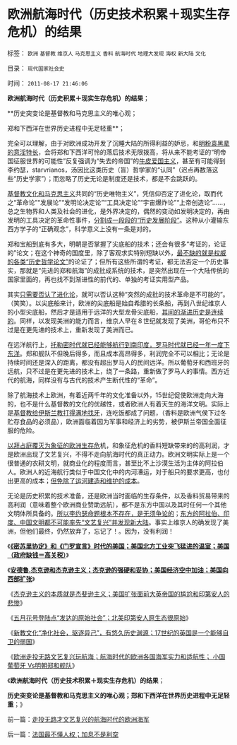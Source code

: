 # 欧洲航海时代（历史技术积累＋现实生存危机）的结果

标签： `欧洲` `基督教` `维京人` `马克思主义` `香料` `航海时代` `地理大发现` `海权` `新大陆` `文化` 

目录： `现代国家社会史`

时间： `2011-08-17 21:46:06`

**欧洲航海时代（历史积累＋现实生存危机）的结果**；

**历史突变论是基督教和马克思主义的唯心观；

郑和下西洋在世界历史进程中无足轻重**；

完全可以理解，由于对欧洲成功开发了沉睡大陆的所得利益的妒忌，和[明粉袁黑辈的意淫特长](../../../2011/2/14/德国历史学派的孪生子和中国春秋笔法.md)，会将郑和下西洋可怜的落后技术无限拨高，将从来不能考证的“明帝国征服世界的可能性”反复强调为“失去的帝国”的[牛皮爱国主义](../../../2010/6/2/中国古代建筑技术落后的原因;牛皮爱国主义有用吗？.md)，甚至有可能得到李约瑟，starvrianos，汤因比这类历史（盲）哲学家的“认同”（迟点再数落这些“历史学家”）；而忽略了历史无论是制度还是技术，都是不会跳跃的。

[基督教文化和马克思主义](../../../2011/7/2/马克思主义脱胎于（基督教沙文主义＋工团主义）.md)共同的“历史唯物主义”，凭信仰否定了进化论，取而代之“革命论”“发展论”“发明论决定论”“工具决定论”“宇宙爆炸论”“上帝创造论”……，总之生物界和人类及社会的进化，是外界决定的，偶然的变动如发明决定的，再由发明的工具决定的革命性事件，[分割成一段段的“历史发展阶段”](../../../2009/4/29/社会发展史观和科学的社会进化论.md)。这种从小灌输东西方学子的“正确观念”，科学意义上没有一条是对的。

郑和宝船到底有多大，明朝是否掌握了尖底船的技术；还会有很多“考证的，论证的”论文；在这个神奇的国度里，除了客观求实特别短缺以外，[最不缺的就是权威的各类“历史哲学论文”](../../../2009/12/8/中国科学文化基础被摧毁的手段.md)的论证了；但所有这些所谓的考证，都无法否定一个历史事实，那就是“先进的郑和航海”的成批成系统的技术，是突然出现在一个大陆传统的国家里面的，再也找不到渐进性的前代的、单独的考证实用型产品。

其实[只需要否认了进化论](../../../2011/6/9/历史观就是现实的世界观.md)，就可以否认这种“突然的成批的技术革命是不可能的”。（笑笑）。以尖底船来计，欧洲的尖底船是始自希腊的长条船，再到八世纪维京人的小型尖底船，然后才是适用于远洋的大型龙骨尖底船，[其间的渐进历史是连续的](../../../2010/3/16/历史趋势是不存在偶然性.md)。同样，以发现美洲的能力而言，维京人早在８世纪就发现了美洲，哥伦布只不过是在更先进的技术上，重新发现了美洲而已。

在远洋航行上，[托勒密时代就已经能够航行到南印度，罗马时代就已经一年一度下东洋](../../../2010/5/31/指南针？罗马下东洋远远超过郑和下西洋！.md)。郑和舰队不但晚后得多，而且成本高昂得多，利润完全不可以相比；无论是持续时间还是深入的距离，都没有超出罗马人的民间远洋。所以葡萄牙和西班牙的远航，只不过是在更先进的技术上，绕了一条路，重新做了罗马人的事情。西方近代的航海，同样没有与古代的技术产生断代性的“革命”。

除了航海技术上欧洲，有着近两千年的文化准备以外，15世纪促使欧洲走向大海的，也不是什么基督教的文化的优越性，或者欧洲人有着天生的海洋文明。实际上是[基督教给伊斯兰教打得满地找牙](../../../2010/5/22/仁者无敌话宽容，伊斯兰和阿拉伯帝国.md)，连吃饭都成了问题，（香料是欧洲气侯下过冬贮存食品的必须品），欧洲面临着因为军事和经济上的劣势，被伊斯兰帝国全面征服的危险。

[以拜占庭覆灭为象征的欧洲生存危](../../../2010/5/6/基督教推迟了欧美人权解放私有制达一千年！.md)机，和象征危机的香料短缺带来的的高利润，才是欧洲出现了文艺复兴，不得不走向航海时代的真正动力。欧洲文明实际上是一个很普通的农耕文明，就商业化的程度而言，甚至比不上沙漠生活为主体的阿拉伯人。欧洲人的近海航行类似于中国文化中的内河漕运，对于船只的要求更高，也付出更高的成本；[但免除了运河建造和维护的成本](../../../2010/6/7/大运河与中央集权；物流成本与政治形态的关系.md)。

无论是历史积累的技术准备，还是欧洲当时面临的生存条件，以及香料贸易带来的高利润（意味着整个欧洲商业赞助远航），都不是东方中国以及其时任何一个其他文明体所具备的。[所以李约瑟命题根本不存在，是无须争论的](../../../2010/5/31/中国历史上从来没有领先过.md)；[东方的阿拉伯、印度、中国文明都不可能率先“文艺复兴”并发现新大陆](../../../2010/5/6/东西方传统文化都阻碍了现代文明;我不入地狱谁入地狱.md)。事实上维京人的确发现了美洲，但他们最终，仍然放弃了，忘记了！。因为，没有利润！

《[**《密苏里协定》和《门罗宣言》时代的美国；美国北方工业突飞猛进的温室；美国（政府缺钱＝高关税）**](../../../2011/8/14/《密苏里协定》和《门罗宣言》时代（政府缺钱＝高关税）.md)》

《[**安德鲁.杰克逊和杰克逊主义；杰克逊的强硬和妥协；美国经济空中加油；美国向西部扩张**](../../../2011/8/15/碰上老大兵，有理没理说不清.md)》

《[杰克逊主义的本质就是杰斐逊主义；美国扩张面前大英帝国的尴尬和印第安人的悲惨](../../../2011/8/15/大英帝国的屈辱和印第安人的悲惨.md)》

《[五月花号登陆点“发达的原始社会”；北美印第安人原生态很原始](../../../2011/8/16/五月花号登陆点的印第安社会很原始.md)》

《[新教文化“净化社会，驱逐异己”，有悠久历史渊源；17世纪的英国是一个能够自卫的弱国](../../../2011/8/16/新教“净化社会，驱逐异己”有悠久传统.md)》

《[欧洲走投无路文艺复兴玩航海；航海时代的欧洲各国海军实力和适航性； 小国葡萄牙 Vs明朝郑和舰队](../../../2011/8/17/走投无路才文艺复兴的航海时代的欧洲海军.md)》

《**欧洲航海时代（历史技术积累＋现实生存危机）的结果**；

**历史突变论是基督教和马克思主义的唯心观；郑和下西洋在世界历史进程中无足轻重**；》



前一篇：[走投无路才文艺复兴的航海时代的欧洲海军](../../../2011/8/17/走投无路才文艺复兴的航海时代的欧洲海军.md)

后一篇：[法国最不懂人权；加息不是利空](../../../2011/8/18/法国最不懂人权；加息不是利空.md)
